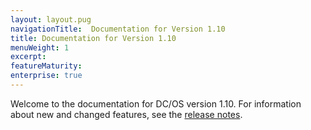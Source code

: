 ```yaml
---
layout: layout.pug
navigationTitle:  Documentation for Version 1.10
title: Documentation for Version 1.10
menuWeight: 1
excerpt:
featureMaturity:
enterprise: true
---
```


Welcome to the documentation for DC/OS version 1.10. For information about new and changed features, see the [release notes](/1.10/release-notes/).
